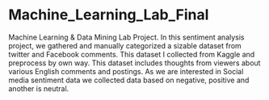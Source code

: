 # Machine_Learning_Lab_Final
Machine Learning & Data Mining Lab Project. In this sentiment analysis project, we gathered and manually categorized a sizable dataset from twitter and Facebook comments. This dataset I collected from Kaggle and preprocess by own way. This dataset includes thoughts from viewers about various English comments and postings. As we are interested in Social media sentiment data we collected data based on negative, positive and another is neutral. 
